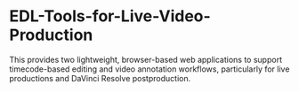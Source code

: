# EDL-Tools-for-Live-Video-Production
This provides two lightweight, browser-based web applications to support timecode-based editing and video annotation workflows, particularly for live productions and DaVinci Resolve postproduction.

